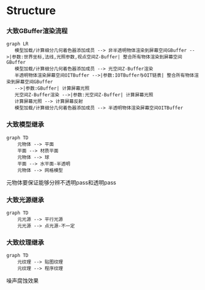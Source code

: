# Structure
### 大致GBuffer渲染流程
```mermaid
graph LR
   模型加载/计算细分几何着色器添加成员 --> 非半透明物体渲染到屏幕空间GBuffer -->|参数:世界坐标,法线,光照参数,视点空间Z-Buffer| 整合所有物体渲染到屏幕空间GBuffer
   模型加载/计算细分几何着色器添加成员 --> 光空间Z-Buffer渲染
   半透明物体渲染屏幕空间OITBuffer -->|参数:IOTBuffer与OIT链表| 整合所有物体渲染到屏幕空间GBuffer
   -->|参数:GBuffer| 计算屏幕光照
   光空间Z-Buffer渲染 -->|参数:光空间Z-Buffer| 计算屏幕光照
   计算屏幕光照 --> 计算屏幕反射
   模型加载/计算细分几何着色器添加成员 --> 半透明物体渲染屏幕空间OITBuffer
```
### 大致模型继承
```mermaid
graph TD
	元物体 --> 平面
	平面 --> 材质平面
	元物体 --> 球
	平面 --> 水平面-半透明
	元物体 --> 网格模型
```
元物体要保证能够分辨不透明pass和透明pass
### 大致光源继承
```mermaid
graph TD
	元光源 --> 平行光源
	元光源 --> 点光源-不一定
```
### 大致纹理继承
```mermaid
graph TD
	元纹理 --> 贴图纹理
	元纹理 --> 程序纹理
```
噪声腐蚀效果